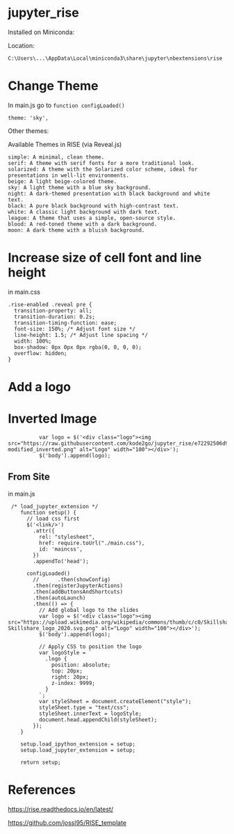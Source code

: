 # jupyter_rise

Installed on Miniconda:

Location:

```
C:\Users\...\AppData\Local\miniconda3\share\jupyter\nbextensions\rise
```

# Change Theme

In main.js go to `function configLoaded()`

```
theme: 'sky',
```

Other themes:

Available Themes in RISE (via Reveal.js)

```
simple: A minimal, clean theme.
serif: A theme with serif fonts for a more traditional look.
solarized: A theme with the Solarized color scheme, ideal for presentations in well-lit environments.
beige: A light beige-colored theme.
sky: A light theme with a blue sky background.
night: A dark-themed presentation with black background and white text.
black: A pure black background with high-contrast text.
white: A classic light background with dark text.
league: A theme that uses a simple, open-source style.
blood: A red-toned theme with a dark background.
moon: A dark theme with a bluish background.
```

# Increase size of cell font and line height

in main.css

```
.rise-enabled .reveal pre {
  transition-property: all;
  transition-duration: 0.2s;
  transition-timing-function: ease;
  font-size: 150%; /* Adjust font size */
  line-height: 1.5; /* Adjust line spacing */
  width: 100%;
  box-shadow: 0px 0px 0px rgba(0, 0, 0, 0);
  overflow: hidden;
}
```

# Add a logo

# Inverted Image

```
		  var logo = $('<div class="logo"><img src="https://raw.githubusercontent.com/kode2go/jupyter_rise/e72292506d96fb0014878742cdcefcce07827c27/Skillshare_logo_2020_2.svg-modified_inverted.png" alt="Logo" width="100"></div>');
		  $('body').append(logo);
```

## From Site

in main.js

```
 /* load_jupyter_extension */
	function setup() {
	  // load css first
	  $('<link/>')
		.attr({
		  rel: "stylesheet",
		  href: require.toUrl("./main.css"),
		  id: 'maincss',
		})
		.appendTo('head');

	  configLoaded()
		//      .then(showConfig)
		.then(registerJupyterActions)
		.then(addButtonsAndShortcuts)
		.then(autoLaunch)
		.then(() => {
		  // Add global logo to the slides
		  var logo = $('<div class="logo"><img src="https://upload.wikimedia.org/wikipedia/commons/thumb/c/c0/Skillshare_logo_2020.svg/320px-Skillshare_logo_2020.svg.png" alt="Logo" width="100"></div>');
		  $('body').append(logo);

		  // Apply CSS to position the logo
		  var logoStyle = `
			.logo {
			  position: absolute;
			  top: 20px;
			  right: 20px;
			  z-index: 9999;
			}
		  `;
		  var styleSheet = document.createElement("style");
		  styleSheet.type = "text/css";
		  styleSheet.innerText = logoStyle;
		  document.head.appendChild(styleSheet);
		});
	}

	setup.load_ipython_extension = setup;
	setup.load_jupyter_extension = setup;

	return setup;
```

# References

https://rise.readthedocs.io/en/latest/

https://github.com/jossl95/RISE_template
